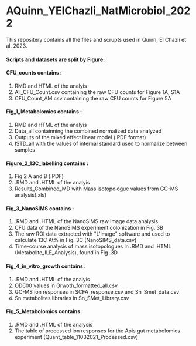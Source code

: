# AQuinn_YElChazli_NatMicrobiol_2022

This repositery contains all the files and scrupts used in Quinn, El Chazli et al. 2023. 

#### Scripts and datasets are split by Figure:

#### CFU_counts contains  :
  1. RMD and HTML of the analyis
  2. All_CFU_Count.csv containing the raw CFU counts for Figure 1A, S1A
  3. CFU_Count_AM.csv containing the raw CFU counts for Figure 5A

#### Fig_1_Metabolomics contains  : 
  
  1. RMD and HTML of the analyis
  2. Data_all containning the combined normalized data analyzed
  3. Outputs of the mixed effect linear model (.PDF format)
  4. ISTD_all with the values of internal standard used to normalize between samples
  
#### Figure_2_13C_labelling contains  : 

  1. Fig 2 A and B (.PDF)
  2. .RMD and .HTML of the analyis
  3. Results_Combined_MD with Mass isotopologue values from GC-MS analysis(.xls)

#### Fig_3_NanoSIMS contains  : 

  1. .RMD and .HTML of the NanoSIMS raw image data analysis
  2. CFU data of the NanoSIMS experiment colonization in Fig. 3B
  3. The raw ROI data extracted with "L'image" software and used to calculate 13C At% in Fig. 3C (NanoSIMS_data.csv)
  4. Time-course analysis of mass isotopologues in .RMD and .HTML (Metabolite_ILE_Analysis), found in Fig .3D
  
#### Fig_4_in_vitro_growth contains  : 

  1. .RMD and .HTML of the analyis
  2. OD600 values in Grwoth_formatted_all.csv
  3. GC-MS ion responses in SCFA_response.csv and Sn_Smet_data.csv
  4. Sn metabolites libraries in Sn_SMet_Library.csv
  
#### Fig_5_Metabolomics contains  : 

  1. .RMD and .HTML of the analysis 
  2. The table of processed ion responses for the Apis gut metabolomics experiment (Quant_table_11032021_Processed.csv)

